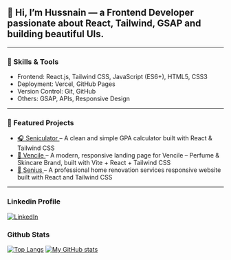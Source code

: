  ## 👋 Hi, I’m Hussnain — a Frontend Developer passionate about React, Tailwind, GSAP and building beautiful UIs.
 ---
 ### 🚀 Skills & Tools
- Frontend: React.js, Tailwind CSS, JavaScript (ES6+), HTML5, CSS3
- Deployment: Vercel, GitHub Pages
- Version Control: Git, GitHub
- Others: GSAP, APIs, Responsive Design  
---
### 📌 Featured Projects
- [🎧 Seniculator ](https://github.com/hussnain-uet-87/Seniculator) – A clean and simple GPA calculator built with React & Tailwind CSS
- [🍔 Vencile ](https://github.com/hussnain-uet-87/Vencile) – A modern, responsive landing page for Vencile – Perfume & Skincare Brand, built with Vite + React + Tailwind CSS
- [🍔 Senius ](https://github.com/hussnain-uet-87/senius-renovation-site) – A professional home renovation services responsive website built with React and Tailwind CSS
---
### Linkedin Profile
 [![LinkedIn](https://img.shields.io/badge/LinkedIn-0A66C2?style=for-the-badge&logo=linkedin&logoColor=white)](https://www.linkedin.com/in/hafiz-husnain-arif-00820a365)
### Github Stats
[![Top Langs](https://github-readme-stats.vercel.app/api/top-langs/?username=hussnain-uet-87&layout=compact&theme=tokyonight)](https://github.com/hussnain-uet-87)
[![My GitHub stats](https://github-readme-stats.vercel.app/api?username=hussnain-uet-87&show_icons=true&theme=tokyonight)](https://github.com/hussnain-uet-87)
